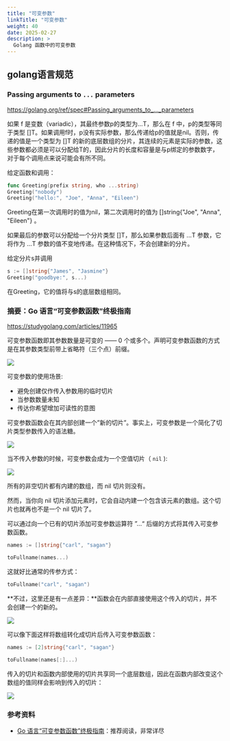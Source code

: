 ```yaml
---
title: "可变参数"
linkTitle: "可变参数"
weight: 40
date: 2025-02-27
description: >
  Golang 函数中的可变参数
---
```


## golang语言规范

### Passing arguments to `...` parameters

https://golang.org/ref/spec#Passing_arguments_to_..._parameters

如果 f 是变数（variadic），其最终参数p的类型为...T，那么在 f 中，p的类型等同于类型 []T。如果调用f时，p没有实际参数，那么传递给p的值就是nil。否则，传递的值是一个类型为 []T 的新的底层数组的分片，其连续的元素是实际的参数，这些参数都必须是可以分配给T的，因此分片的长度和容量是与p绑定的参数数字，对于每个调用点来说可能会有所不同。

给定函数和调用：

```go
func Greeting(prefix string, who ...string)
Greeting("nobody")
Greeting("hello:", "Joe", "Anna", "Eileen")
```

Greeting在第一次调用时的值为nil，第二次调用时的值为 []string{"Joe", "Anna", "Eileen"} 。

如果最后的参数可以分配给一个分片类型 []T，那么如果参数后面有 ...T 参数，它将作为 ...T 参数的值不变地传递。在这种情况下，不会创建新的分片。

给定分片s并调用

```go
s := []string{"James", "Jasmine"}
Greeting("goodbye:", s...)
```

在Greeting，它的值将与s的底层数组相同。

### 摘要：Go 语言“可变参数函数”终极指南

https://studygolang.com/articles/11965

可变参数函数即其参数数量是可变的 —— 0 个或多个。声明可变参数函数的方式是在其参数类型前带上省略符（三个点）前缀。

![](images/what_is_variadic_func.png)

可变参数的使用场景:

- 避免创建仅作传入参数用的临时切片
- 当参数数量未知
- 传达你希望增加可读性的意图

可变参数函数会在其内部创建一个”新的切片”。事实上，可变参数是一个简化了切片类型参数传入的语法糖。

![](images/slices_and_variadic_funcs.png)

当不传入参数的时候，可变参数会成为一个空值切片（ `nil` ):

![](images/using_without_params.png)

所有的非空切片都有内建的数组，而 nil 切片则没有。

然而，当你向 nil 切片添加元素时，它会自动内建一个包含该元素的数组。这个切片也就再也不是一个 nil 切片了。

可以通过向一个已有的切片添加可变参数运算符 ”…“ 后缀的方式将其传入可变参数函数。

```go
names := []string{"carl", "sagan"}

toFullname(names...)
```

这就好比通常的传参方式：

```go
toFullname("carl", "sagan")
```

**不过，这里还是有一点差异：**函数会在内部直接使用这个传入的切片，并不会创建一个的新的。

![](images/how_to_pass_an_exsiting_slice.png)

可以像下面这样将数组转化成切片后传入可变参数函数：

```go
names := [2]string{"carl", "sagan"}

toFullname(names[:]...)
```

传入的切片和函数内部使用的切片共享同一个底层数组，因此在函数内部改变这个数组的值同样会影响到传入的切片：

![](images/passed_slice_spooky_action_in_distance.png)






### 参考资料

- [Go 语言“可变参数函数”终极指南](https://studygolang.com/articles/11965)：推荐阅读，非常详尽